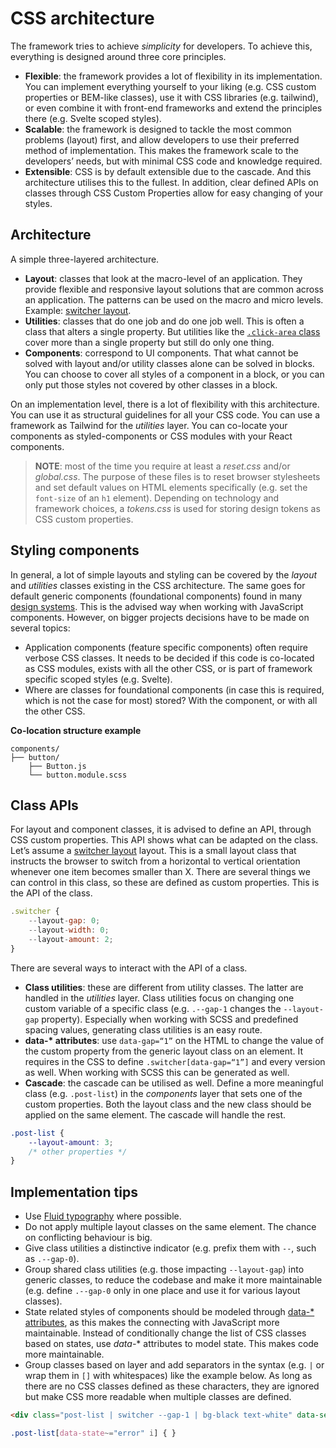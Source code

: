# CSS architecture

The framework tries to achieve _simplicity_ for developers. To achieve this, everything is designed around three core principles.

- **Flexible**: the framework provides a lot of flexibility in its implementation. You can implement everything yourself to your liking (e.g. CSS custom properties or BEM-like classes), use it with CSS libraries (e.g. tailwind), or even combine it with front-end frameworks and extend the principles there (e.g. Svelte scoped styles).
- **Scalable**: the framework is designed to tackle the most common problems (layout) first, and allow developers to use their preferred method of implementation. This makes the framework scale to the developers’ needs, but with minimal CSS code and knowledge required.
- **Extensible**: CSS is by default extensible due to the cascade. And this architecture utilises this to the fullest. In addition, clear defined APIs on classes through CSS Custom Properties allow for easy changing of your styles.

## Architecture
A simple three-layered architecture.

- **Layout**: classes that look at the macro-level of an application. They provide flexible and responsive layout solutions that are common across an application. The patterns can be used on the macro and micro levels. Example: [switcher layout](https://github.com/kevtiq/crinkles.dev/blob/main/src/styles/layout/switcher.css).
- **Utilities**: classes that do one job and do one job well. This is often a class that alters a single property. But utilities like the [`.click-area` class](https://github.com/kevtiq/bace-css/blob/main/src/utilities/_click-area.scss) cover more than a single property but still do only one thing.
- **Components**: correspond to UI components. That what cannot be solved with layout and/or utility classes alone can be solved in blocks. You can choose to cover all styles of a component in a block, or you can only put those styles not covered by other classes in a block.

On an implementation level, there is a lot of flexibility with this architecture. You can use it as structural guidelines for all your CSS code. You can use a framework as Tailwind for the *utilities* layer. You can co-locate your components as styled-components or CSS modules with your React components. 

> **NOTE**: most of the time you require at least a *reset.css* and/or *global.css*. The purpose of these files is to reset browser stylesheets and set default values on HTML elements specifically (e.g. set the `font-size` of an `h1` element). Depending on technology and framework choices, a *tokens.css* is used for storing design tokens as CSS custom properties.

## Styling components
In general, a lot of simple layouts and styling can be covered by the *layout* and *utilities* classes existing in the CSS architecture. The same goes for default generic components (foundational components) found in many [design systems](/design-systems.md). This is the advised way when working with JavaScript components. However, on bigger projects decisions have to be made on several topics:

- Application components (feature specific components) often require verbose CSS classes. It needs to be decided if this code is co-located as CSS modules, exists with all the other CSS, or is part of framework specific scoped styles (e.g. Svelte). 
- Where are classes for foundational components (in case this is required, which is not the case for most) stored? With the component, or with all the other CSS. 

**Co-location structure example**
```
components/
├── button/
    ├── Button.js
    └── button.module.scss
```

## Class APIs
For layout and component classes, it is advised to define an API, through CSS custom properties. This API shows what can be adapted on the class. Let’s assume a [switcher layout](https://github.com/kevtiq/crinkles.dev/blob/main/src/styles/layout/switcher.css) layout. This is a small layout class that instructs the browser to switch from a horizontal to vertical orientation whenever one item becomes smaller than X. There are several things we can control in this class, so these are defined as custom properties. This is the API of the class.  

```js
.switcher {
	--layout-gap: 0;
	--layout-width: 0;
	--layout-amount: 2;
} 
```

There are several ways to interact with the API of a class. 

- **Class utilities**: these are different from utility classes. The latter are handled in the *utilities* layer. Class utilities focus on changing one custom variable of a specific class (e.g. `.--gap-1` changes the `--layout-gap` property). Especially when working with SCSS and predefined spacing values, generating class utilities is an easy route. 
- **data-\* attributes**: use `data-gap=“1”` on the HTML to change the value of the custom property from the generic layout class on an element. It requires in the CSS to define `.switcher[data-gap=“1”]` and every version as well. When working with SCSS this can be generated as well. 
- **Cascade**: the cascade can be utilised as well. Define a more meaningful class (e.g. `.post-list`) in the *components* layer that sets one of the custom properties. Both the layout class and the new class should be applied on the same element. The cascade will handle the rest. 

```css
.post-list {
	--layout-amount: 3;
	/* other properties */
}
```

## Implementation tips
- Use [Fluid typography](https://crinkles.dev/writing/different-approaches-to-fluid-typography-and-layouts/) where possible.
- Do not apply multiple layout classes on the same element. The chance on conflicting behaviour is big. 
- Give class utilities a distinctive indicator (e.g. prefix them with `--`, such as `.--gap-0`).
- Group shared class utilities (e.g. those impacting `--layout-gap`) into generic classes, to reduce the codebase and make it more maintainable (e.g. define `.--gap-0` only in one place and use it for various layout classes).
- State related styles of components should be modeled through [data-* attributes](https://crinkles.dev/writing/css-data-attributes/), as this makes the connecting with JavaScript more maintainable. Instead of conditionally change the list of CSS classes based on states, use *data-** attributes to model state. This makes code more maintainable. 
- Group classes based on layer and add separators in the syntax (e.g. `|` or wrap them in `[]` with whitespaces) like the example below. As long as there are no CSS classes defined as these characters, they are ignored but make CSS more readable when multiple classes are defined. 

```html
<div class="post-list | switcher --gap-1 | bg-black text-white" data-selected="false">
```

```css
.post-list[data-state~="error" i] { }
```